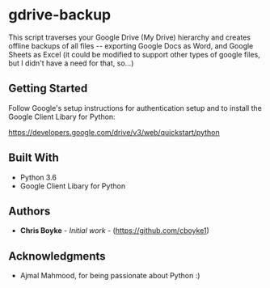 # gdrive-backup

This script traverses your Google Drive (My Drive) hierarchy and creates offline backups of all files -- exporting Google Docs as Word, and Google Sheets as Excel (it could be modified to support other types of google files, but I didn't have a need for that, so...)

## Getting Started

Follow Google's setup instructions for authentication setup and to install the Google Client Libary for Python:

https://developers.google.com/drive/v3/web/quickstart/python


## Built With

* Python 3.6
* Google Client Libary for Python

## Authors

* **Chris Boyke** - *Initial work* - (https://github.com/cboyke1)

## Acknowledgments

* Ajmal Mahmood, for being passionate about Python :)
